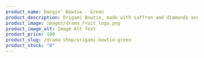 ```yaml
---
product_name: Bangin' Bowtie - Green
product_description: Origami Bowtie, made with saffron and diamonds and a pinch of fabulousness.
product_image: images/drama_fruit_logo.png
product_image_alt: Image Alt Text
product_price: 100
product_slug: /drama-shop/origami-bowtie-green
product_stock: "8"
---
```

